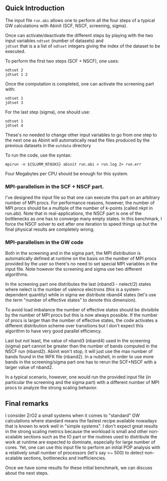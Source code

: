 
## Quick Introduction

The input file `run.abi` allows one to perform all the four steps of a typical 
GW calculations with Abinit (SCF, NSCF, screening, sigma).

Once can activate/deactivate the different steps by playing with the two 
input variables `ndtset` (number of datasets) and  
`jdtset` that is a a list of `ndtset` integers giving the index of the dataset to be executed.

To perform the first two steps (SCF + NSCF), one uses:

	ndtset 2
	jdtset 1 2  

Once the computation is completed, one can activate the screening part with:

	ndtset 1
	jdtset 3    

For the last step (sigma), one should use:

	ndtset 1
	jdtset 4 

These's no needed to change other input variables to go from one step to the next one
as Abinit will automatically read the files produced by the previous datasets in the `outdata` directory

To run the code, use the syntax:

	mpirun -n ${SLURM_NTASKS} abinit run.abi > run.log 2> run.err


Four Megabytes per CPU should be enough for this system.

### MPI-parallelism in the SCF + NSCF part.

I've designed the input file so that one can execute this part on an arbitrary number of MPI procs.
For performance reasons, however, the number of MPI procs should be a multiple 
of the number of k-points (called nkpt in run.abi).
Note that in real-applications, the NSCF part is one of the bottlenecks as one has to converge 
many empty states.
In this benchmark, I force the NSCF solver to exit after one iteration to speed things up 
but the final physical results are completely wrong.

### MPI-parallelism in the GW code 

Both in the screening and in the sigma part, the MPI distribution is automatically defined
at runtime on the basis on the number of MPI procs provided by the user so there's no need 
to set special MPI variables in the input file.
Note however the screening and sigma use two different algorithms.

In the screening part one distributes the last (nband3 - nelect/2)
states where nelect is the number of valence electrons (this is a system-dependent quantity) 
while in sigma we distribute nband4 states 
(let's use the term "number of effective states" to denote this dimension).

To avoid load imbalance the number of effective states should be divisibile by the 
number of MPI procs but this is now always possible.
If the number of procs is larger than the number of effective states, the code activates 
a different distribution scheme over transitions but I don't expect this algorithm to have 
very good parallel efficiency.

Last but not least, the value of nband3 (nband4) used in the screening (sigma) part cannot be greater 
than the number of bands computed in the NSCF run (nband2).
Abinit won't stop, it will just use the max number of bands found in the WFK file (nband2). 
In a nutshell, in order to use more bands in the screening/sigma part one has to rerun the SCF+NSCF 
with a larger value of nband2.

In a typical scenario, however, one would run the provided input file 
(in particular the screening and the sigma part) with a different number of MPI procs
to analyze the strong scaling behavior.

## Final remarks

I consider ZrO2 a small systems when it comes to "standard" GW calculations where standard 
means the fastest recipe available nowadays that is known to work well in "simple systems".
I don't expect great results in the strong scaling metrics because the workload is small 
and other non-scalable sections such as the IO part or the routines used to distribute the work 
at runtime are expected to dominate, especially for large number of cores.
Yet, one can use this input file to perform an initial POP analysis with a relatively small number of processors
(let's say <~ 500) to detect non-scalable sections, bottlenecks and inefficiencies. 

Once we have some results for these initial benchmark, we can discuss about the next steps.
 
